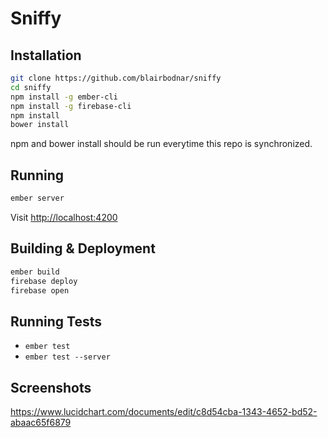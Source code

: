 # Sniffy

## Installation
```sh
git clone https://github.com/blairbodnar/sniffy
cd sniffy
npm install -g ember-cli
npm install -g firebase-cli
npm install
bower install
```

npm and bower install should be run everytime this repo is synchronized. 

## Running
```sh
ember server
```
Visit [http://localhost:4200](http://localhost:4200)

## Building & Deployment
```sh
ember build
firebase deploy
firebase open
```

## Running Tests

* `ember test`
* `ember test --server`

## Screenshots
https://www.lucidchart.com/documents/edit/c8d54cba-1343-4652-bd52-abaac65f6879

